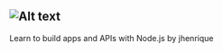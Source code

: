 ![Alt text](https://nodejs.org/static/images/logos/nodejs-new-pantone-black.png "logonodejs")
------------------------------------------------------
Learn to build apps and APIs with Node.js by jhenrique